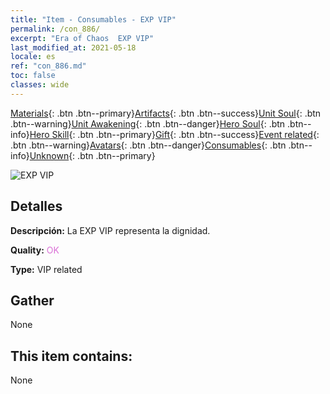```yaml
---
title: "Item - Consumables - EXP VIP"
permalink: /con_886/
excerpt: "Era of Chaos  EXP VIP"
last_modified_at: 2021-05-18
locale: es
ref: "con_886.md"
toc: false
classes: wide
---
```

 [Materials](/ItemsES/){: .btn .btn--primary}[Artifacts](/ItemsES/Artifacts/){: .btn .btn--success}[Unit Soul](/ItemsES/UnitSoul/){: .btn .btn--warning}[Unit Awakening](/ItemsES/UnitAwakening/){: .btn .btn--danger}[Hero Soul](/ItemsES/HeroSoul/){: .btn .btn--info}[Hero Skill](/ItemsES/HeroSkill/){: .btn .btn--primary}[Gift](/ItemsES/Gift/){: .btn .btn--success}[Event related](/ItemsES/Events/){: .btn .btn--warning}[Avatars](/ItemsES/Avatars/){: .btn .btn--danger}[Consumables](/ItemsES/Consumables/){: .btn .btn--info}[Unknown](/ItemsES/Unknown/){: .btn .btn--primary}

 ![EXP VIP](/images/t/i_101.png)

## Detalles
 **Descripción:** La EXP VIP representa la dignidad.

 **Quality:** <span style="color: #DA70D6">OK</span>

 **Type:** VIP related

## Gather

  None

## This item contains:

  None

